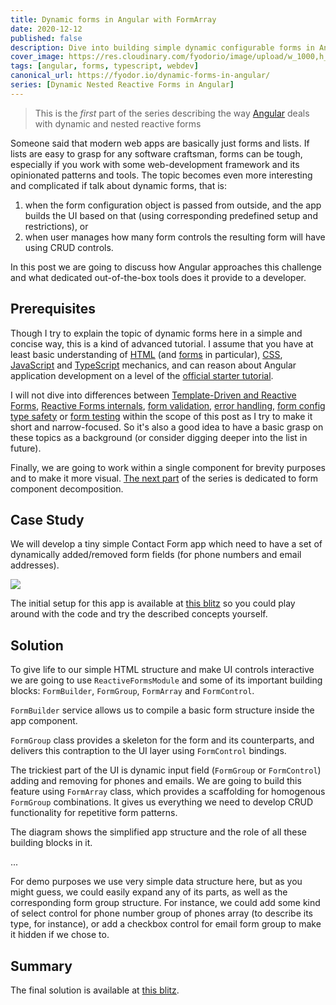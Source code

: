 ```yaml
---
title: Dynamic forms in Angular with FormArray
date: 2020-12-12
published: false
description: Dive into building simple dynamic configurable forms in Angular using built-in tools
cover_image: https://res.cloudinary.com/fyodorio/image/upload/w_1000,h_420,c_fill,g_auto,q_auto,f_auto/v1591322896/IMG_0043_budjqu.jpg
tags: [angular, forms, typescript, webdev]
canonical_url: https://fyodor.io/dynamic-forms-in-angular/
series: [Dynamic Nested Reactive Forms in Angular]
---
```


> This is the *first* part of the series describing the way [Angular](https://angular.io) deals with dynamic and nested reactive forms 

Someone said that modern web apps are basically just forms and lists. If lists are easy to grasp for any software craftsman, forms can be tough, especially if you work with some web-development framework and its opinionated patterns and tools. 
The topic becomes even more interesting and complicated if talk about dynamic forms, that is:

1. when the form configuration object is passed from outside, and the app builds the UI based on that (using corresponding predefined setup and restrictions), or 
1. when user manages how many form controls the resulting form will have using CRUD controls.

In this post we are going to discuss how Angular approaches this challenge and what dedicated out-of-the-box tools does it provide to a developer.

## Prerequisites

Though I try to explain the topic of dynamic forms here in a simple and concise way, this is a kind of advanced tutorial. I assume that you have at least basic understanding of [HTML](https://developer.mozilla.org/en-US/docs/Web/HTML) (and [forms](https://developer.mozilla.org/en-US/docs/Learn/Forms) in particular), [CSS](https://developer.mozilla.org/en-US/docs/Web/CSS), [JavaScript](https://developer.mozilla.org/en-US/docs/Web/JavaScript) and [TypeScript](https://www.typescriptlang.org/docs/home) mechanics, and can reason about Angular application development on a level of the [official starter tutorial](https://angular.io/start).

I will not dive into differences between [Template-Driven and Reactive Forms](https://blog.angular-university.io/introduction-to-angular-2-forms-template-driven-vs-model-driven/), [Reactive Forms internals](https://angular.io/guide/reactive-forms), [form validation](https://angular.io/guide/form-validation), [error handling](https://netbasal.com/make-your-angular-forms-error-messages-magically-appear-1e32350b7fa5), [form config type safety](https://medium.com/@tomastrajan/angular-reactive-sub-forms-type-safe-without-duplication-dbd24225e1e8) or [form testing](https://www.telerik.com/blogs/testing-dynamic-forms-in-angular) within the scope of this post as I try to make it short and narrow-focused. So it's also a good idea to have a basic grasp on these topics as a background (or consider digging deeper into the list in future).

Finally, we are going to work within a single component for brevity purposes and to make it more visual. [The next part](https://fyodor.io/nested-form-components-in-angular/) of the series is dedicated to form component decomposition.

## Case Study

We will develop a tiny simple Contact Form app which need to have a set of dynamically added/removed form fields (for phone numbers and email addresses).

![](https://res.cloudinary.com/fyodorio/image/upload/v1593746506/contact-form_hc6wjl.gif)

The initial setup for this app is available at [this blitz](https://stackblitz.com/edit/dynamic-angular-form-part-1-blank?file=src%2Fapp%2Fapp.component.html) so you could play around with the code and try the described concepts yourself.

## Solution

To give life to our simple HTML structure and make UI controls interactive we are going to use `ReactiveFormsModule` and some of its important building blocks: `FormBuilder`, `FormGroup`, `FormArray` and `FormControl`.

`FormBuilder` service allows us to compile a basic form structure inside the app component.

`FormGroup` class provides a skeleton for the form and its counterparts, and delivers this contraption to the UI layer using `FormControl` bindings.

The trickiest part of the UI is dynamic input field (`FormGroup` or `FormControl`) adding and removing for phones and emails. We are going to build this feature using `FormArray` class, which provides a scaffolding for homogenous `FormGroup` combinations. It gives us everything we need to develop CRUD functionality for repetitive form patterns.

The diagram shows the simplified app structure and the role of all these building blocks in it.

...

For demo purposes we use very simple data structure here, but as you might guess, we could easily expand any of its parts, as well as the corresponding form group structure. For instance, we could add some kind of select control for phone number group of phones array (to describe its type, for instance), or add a checkbox control for email form group to make it hidden if we chose to. 


## Summary

The final solution is available at [this blitz](https://stackblitz.com/edit/dynamic-angular-form-part-1-final?file=src%2Fapp%2Fapp.component.html).
